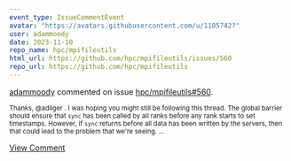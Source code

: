 ```yaml
---
event_type: IssueCommentEvent
avatar: "https://avatars.githubusercontent.com/u/1105742?"
user: adammoody
date: 2023-11-10
repo_name: hpc/mpifileutils
html_url: https://github.com/hpc/mpifileutils/issues/560
repo_url: https://github.com/hpc/mpifileutils
---
```


<a href='https://github.com/adammoody' target='_blank'>adammoody</a> commented on issue <a href='https://github.com/hpc/mpifileutils/issues/560' target='_blank'>hpc/mpifileutils#560</a>.

<small>Thanks, @adilger .  I was hoping you might still be following this thread.  The global barrier should ensure that ``sync`` has been called by all ranks before any rank starts to set timestamps.  However, if ``sync`` returns before all data has been written by the servers, then that could lead to the problem that we're seeing....</small>

<a href='https://github.com/hpc/mpifileutils/issues/560' target='_blank'>View Comment</a>